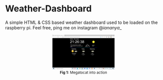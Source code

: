 # Weather-Dashboard
A simple HTML &amp; CSS based weather dashboard used to be loaded on the raspberry pi.
Feel free, ping me on instagram @_iananya__    

<div align="center">
<img src="https://github.com/Ananya-0306/Weather-Dashboard/blob/main/Screenshot%20(34).png" width="200"><br>
<sup><strong>Fig 1:</strong> Megatocat into action</sup>
</div>
